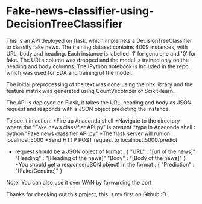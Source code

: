 # Fake-news-classifier-using-DecisionTreeClassifier
This is an API deployed on flask, which implemets a DecisionTreeClassifier to classify fake news.
The training dataset contains 4009 instances, with URL, body and heading. Each instance is labelled '1' for genuiene and '0' for fake.
The URLs column was dropped and the model is trained only on the heading and body columns. The IPython notebook is included in the repo, which was used for EDA and training of the model.

The initial preprocessing of the text was done using the nltk library and the feature matrix was generated using CountVecotrizer of Scikit-learn. 

The API is deployed on Flask, it takes the URL, heading and body as JSON request and responds with a JSON object predicting the instance.

To see it in action:
*Fire up Anaconda shell
*Navigate to the directory where the "Fake news classifier API.py" is present
*type in Anaconda shell : python "Fake news classifier API.py"
*The flask server will run on localhost:5000
*Send HTTP POST request to localhost:5000/predict
* request should be a JSON object of format : {
                                                "URL" : "[url of the news]"
                                                "Heading" : "[Heading of the news]"
                                                "Body" : "[Body of the news]"
                                              }
*You should get a response(JSON object) in the format : {
                                                          "Prediction" : "[Fake/Genuine]"
                                                        }
 
 Note: You can also use it over WAN by forwarding the port
 
 Thanks for checking out this project, this is my first on Github :D
